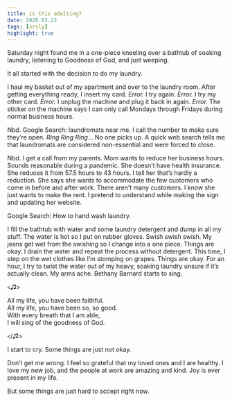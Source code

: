 ```yaml
---
title: is this adulting?
date: 2020.03.22
tags: [srsly]
highlight: true
---
```


Saturday night found me in a one-piece kneeling over a bathtub of soaking laundry, listening to Goodness of God, and just weeping.

It all started with the decision to do my laundry.

I haul my basket out of my apartment and over to the laundry room. After getting everything ready, I insert my card. _Error._ I try again. _Error._ I try my other card. _Error._ I unplug the machine and plug it back in again. _Error._ The sticker on the machine says I can only call Mondays through Fridays during normal business hours.

Nbd. Google Search: laundromats near me. I call the number to make sure they’re open. _Ring Ring Ring_… No one picks up. A quick web search tells me that laundromats are considered non-essential and were forced to close.

Nbd. I get a call from my parents. Mom wants to reduce her business hours. Sounds reasonable during a pandemic. She doesn’t have health insurance. She reduces it from 57.5 hours to 43 hours. I tell her that’s hardly a reduction. She says she wants to accommodate the few customers who come in before and after work. There aren’t many customers. I know she just wants to make the rent. I pretend to understand while making the sign and updating her website.

Google Search: How to hand wash laundry.

I fill the bathtub with water and some laundry detergent and dump in all my stuff. The water is hot so I put on rubber gloves. Swish swish swish. My jeans get wet from the swishing so I change into a one piece. Things are okay. I drain the water and repeat the process without detergent. This time, I step on the wet clothes like I’m stomping on grapes. Things are okay. For an hour, I try to twist the water out of my heavy, soaking laundry unsure if it’s actually clean. My arms ache. Bethany Barnard starts to sing.

`<`♫>

All my life, you have been faithful.  
All my life, you have been so, so good.  
With every breath that I am able,  
I will sing of the goodness of God.

`<`/♫>

I start to cry. Some things are just not okay.

Don’t get me wrong. I feel so grateful that my loved ones and I are healthy. I love my new job, and the people at work are amazing and kind. Joy is ever present in my life.

But some things are just hard to accept right now.